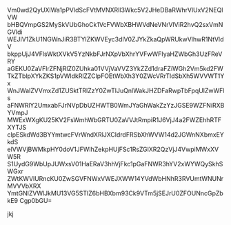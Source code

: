 Vm0wd2QyUXlWa1pPVldScFVtMVNXRll3Wkc5V2JHeDBaRWhrVlUxV2NEQlVW
bHBQVmpGS2MySkVUbGhoCk1VcFVWbXBHWVdNeVNrVlViR2hvQ2sxVmNGVldi
WEJIV1ZkU1NGWnJiR3BTYlZKWVEyc3dlV0ZJYkZkaQpWRUkwVlhwR1NtVldV
bkppUjJ4VFlsWktXVkV5YzNkbFJrNXpVbXhrYVFwWFIyaHZWbGh3UzFReVRY
aGEKU0ZaVFlrZFNjRlZ0ZUhka01VVjVaVVZ3YkZZd1draFZiWGh2Vm5kd2FW
TkZTblpXYkZKS1pVWldkRlZZClpFOEtWbXh3Y0ZWcVRrTldSbXh5WVVWT1Yx
WnJWalZVVmxZd1ZUSktTRlZzY0ZwTlJuQnlWakJHZDFaRwpTbFpqUlZwWFls
aFNWRlY2UmxabFJrNVpDbUZHWTB0WmJYaGhWakZzYzJGSE9WZFNiRXBYVmpJ
MWExWXgKU25KV2FsWmhWbGRTU0ZaVVJtRmpiR1J6VjJ4a2FWZEhhRTFXYTJS
clpESkdWd3BYYmtwcFVrWndXRlJXCldrdFRSbXhWVW14d2JGWnNXbmxEYkdS
elVWVjBWMkpHY0doV1JFWlhZekpHUjFSc1RsZGlXR2QzVjJ4VwpiMWxXVW5R
S1UydG9WbUpJUWxsV01HaERaV3hhVjFkc1pGaFNWR3hYV2xWYWQySkhSWGxr
ZWtKWVlURncKU0ZwSGVFNWxVWEJXWW14YVdWbHNhR3RVUmtWNUNrMVVVbXRX
YmtGNlZVWlJkMU13VG5STlZ6bHBXbm93Ck9VTm5jSEJrU0ZFOUNncGpZbkE9
Cgp0bGU=

jkj